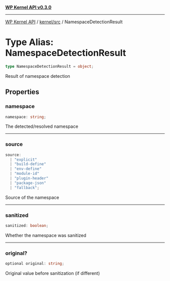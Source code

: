 [**WP Kernel API v0.3.0**](../../../README.md)

---

[WP Kernel API](../../../README.md) / [kernel/src](../README.md) / NamespaceDetectionResult

# Type Alias: NamespaceDetectionResult

```ts
type NamespaceDetectionResult = object;
```

Result of namespace detection

## Properties

### namespace

```ts
namespace: string;
```

The detected/resolved namespace

---

### source

```ts
source:
  | "explicit"
  | "build-define"
  | "env-define"
  | "module-id"
  | "plugin-header"
  | "package-json"
  | "fallback";
```

Source of the namespace

---

### sanitized

```ts
sanitized: boolean;
```

Whether the namespace was sanitized

---

### original?

```ts
optional original: string;
```

Original value before sanitization (if different)
